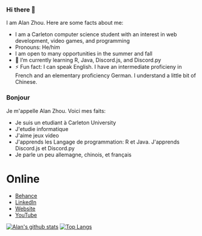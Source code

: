 <!--
**AlanReviews/AlanReviews** is a ✨ _special_ ✨ repository because its `README.md` (this file) appears on your GitHub profile.

-->

### Hi there 👋
I am Alan Zhou. Here are some facts about me:

- I am a Carleton computer science student with an interest in web development, video games, and programming
- Pronouns: He/him
- I am open to many opportunities in the summer and fall
- 🌱 I’m currently learning R, Java, Discord.js, and Discord.py
- ⚡ Fun fact: I can speak English. I have an intermediate proficieny in French and an elementary proficiency German. I understand a little bit of Chinese.

### Bonjour
Je m'appelle Alan Zhou. Voici mes faits:
- Je suis un etudiant à Carleton University
- J'etudie informatique
- J'aime jeux video
- J'apprends les Langage de programmation: R et Java. J'apprends Discord.js et Discord.py
- Je parle un peu allemagne, chinois, et français

# Online
- [Behance](https://www.behance.net/alandzhou)
- [LinkedIn](https://www.linkedin.com/in/alan-d-zhou/)
- [Website](https://alanreviews.github.io/)
- [YouTube](https://www.youtube.com/channel/UCRvZ-7-rjfziq7DV9wCJstQ)

[![Alan's github stats](https://github-readme-stats.vercel.app/api?username=alanreviews)](https://github.com/anuraghazra/github-readme-stats)
[![Top Langs](https://github-readme-stats.vercel.app/api/top-langs/?username=alanreviews&langs_count=10&layout=compact)](https://github.com/anuraghazra/github-readme-stats)
